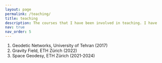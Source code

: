 ```yaml
---
layout: page
permalink: /teaching/
title: teaching
description: The courses that I have been involved in teaching. I have also supervised several theses and projects. For more information, please see my CV.
nav: true
nav_order: 5
---
```


1. Geodetic Networks, University of Tehran (2017)
2. Gravity Field, ETH Zürich (2022)
3. Space Geodesy, ETH Zürich (2021-2024)
